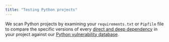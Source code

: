 ```yaml
---
title: "Testing Python projects"
---
```


We scan Python projects by examining your `requirements.txt` or `Pipfile` file to compare the specific versions of every [direct and deep dependency](https://snyk.io/docs/faqs/#about-known-vulnerabilities) in your project against our [Python vulnerability database](/vuln?type=pip).
